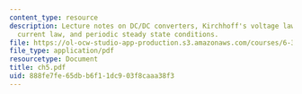 ```yaml
---
content_type: resource
description: Lecture notes on DC/DC converters, Kirchhoff's voltage law, Kirchhoff's
  current law, and periodic steady state conditions.
file: https://ol-ocw-studio-app-production.s3.amazonaws.com/courses/6-334-power-electronics-spring-2007/888fe7fe65dbb6f11dc903f8caaa38f3_ch5.pdf
file_type: application/pdf
resourcetype: Document
title: ch5.pdf
uid: 888fe7fe-65db-b6f1-1dc9-03f8caaa38f3
---
```

